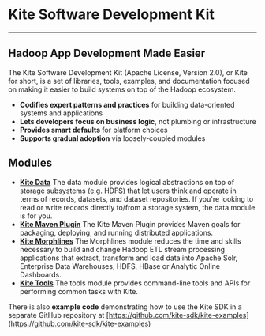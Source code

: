 # Kite Software Development Kit

---

## Hadoop App Development Made Easier

The Kite Software Development Kit (Apache License, Version 2.0), or Kite for short,
is a set of libraries, tools, examples, and documentation focused on making it easier
to build systems on top of the Hadoop ecosystem.

* __Codifies expert patterns and practices__ for building data-oriented systems and
applications
* __Lets developers focus on business logic__, not plumbing or infrastructure
* __Provides smart defaults__ for platform choices
* __Supports gradual adoption__ via loosely-coupled modules

## Modules

* [__Kite Data__](kite-data/index.html) The data module provides logical abstractions on
top of storage subsystems (e.g. HDFS) that let users think and operate in terms of
records, datasets, and dataset repositories. If you're looking to read or write records
directly to/from a storage system, the data module is for you.
* [__Kite Maven Plugin__](kite-maven-plugin/index.html) The Kite Maven Plugin provides Maven
goals for packaging, deploying, and running distributed applications.
* [__Kite Morphlines__](kite-morphlines/index.html) The Morphlines module reduces the time
and skills necessary to build and change Hadoop
ETL stream processing applications that extract, transform and load data into Apache
Solr, Enterprise Data Warehouses, HDFS, HBase or Analytic Online Dashboards.
* [__Kite Tools__](kite-tools/index.html) The tools module provides command-line tools and
APIs for performing common tasks with Kite.

There is also __example code__ demonstrating how to use the Kite SDK in a separate GitHub
repository at [https://github.com/kite-sdk/kite-examples](https://github.com/kite-sdk/kite-examples)
